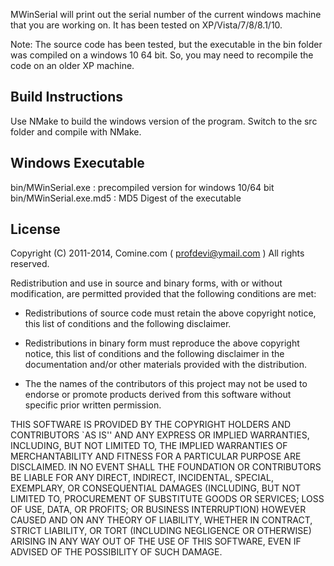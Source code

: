 MWinSerial will print out the serial number of the current windows
machine that you are working on.  It has been tested on 
XP/Vista/7/8/8.1/10.   

Note:  The source code has been tested, but the executable in the bin
folder was compiled on a windows 10 64 bit.  So, you may need to 
recompile the code on an older XP machine.


Build Instructions
-------------------

Use NMake to build the windows version of the program.
Switch to the src folder and compile with NMake.


Windows Executable
-------------------

bin/MWinSerial.exe      	: precompiled version for windows 10/64 bit
bin/MWinSerial.exe.md5		: MD5 Digest of the executable


## License

Copyright (C) 2011-2014, Comine.com ( profdevi@ymail.com )
All rights reserved.

Redistribution and use in source and binary forms, with or without
modification, are permitted provided that the following conditions
are met:

*	Redistributions of source code must retain the above copyright notice,
	this list of conditions and the following disclaimer.
  
*	Redistributions in binary form must reproduce the above copyright notice,
	this list of conditions and the following disclaimer in the documentation
	and/or other materials provided with the distribution.
  
*	The the names of the contributors of this project may not be used to 
	endorse or promote products derived from this software without specific 
	prior written permission.

THIS SOFTWARE IS PROVIDED BY THE COPYRIGHT HOLDERS AND CONTRIBUTORS
`AS IS'' AND ANY EXPRESS OR IMPLIED WARRANTIES, INCLUDING, BUT NOT
LIMITED TO, THE IMPLIED WARRANTIES OF MERCHANTABILITY AND FITNESS FOR
A PARTICULAR PURPOSE ARE DISCLAIMED.  IN NO EVENT SHALL THE FOUNDATION OR
CONTRIBUTORS BE LIABLE FOR ANY DIRECT, INDIRECT, INCIDENTAL, SPECIAL,
EXEMPLARY, OR CONSEQUENTIAL DAMAGES (INCLUDING, BUT NOT LIMITED TO,
PROCUREMENT OF SUBSTITUTE GOODS OR SERVICES; LOSS OF USE, DATA, OR
PROFITS; OR BUSINESS INTERRUPTION) HOWEVER CAUSED AND ON ANY THEORY OF
LIABILITY, WHETHER IN CONTRACT, STRICT LIABILITY, OR TORT (INCLUDING
NEGLIGENCE OR OTHERWISE) ARISING IN ANY WAY OUT OF THE USE OF THIS
SOFTWARE, EVEN IF ADVISED OF THE POSSIBILITY OF SUCH DAMAGE.


